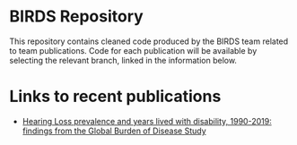 # BIRDS Repository
This repository contains cleaned code produced by the BIRDS team related to team publications. Code for each publication will be available by selecting the relevant branch, linked in the information below.

# Links to recent publications
* [Hearing Loss prevalence and years lived with disability, 1990-2019: findings from the Global Burden of Disease Study](https://github.com/ihmeuw/birds/hearing_gbd_2019)
